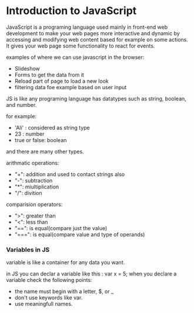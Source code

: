 # Introduction to JavaScript

JavaScript is a programing language used mainly in front-end web development to make your web pages more interactive and dynamic by accessing and modifying web content based for example on some actions. It gives your web page some functionality to react for events.

examples of where we can use javascript in the browser:
* Slideshow
* Forms to get the data from it
* Reload part of page to load a new look
* filtering data foe example based on user input

JS is like any programing language has datatypes such as string, boolean, and number. 

for example:
* 'Ali' : considered as string type
* 23 : number
* true or false: boolean

and there are many other types.

arithmatic operations:
* "+":  addition and used to contact strings also
* "-": subtraction 
* "*": miultiplication
* "/": divition

comparision operators:
* ">": greater than
* "<": less than
* "==": is equal(compare just the value)
* "===": is equal(compare value and type of operands)

### Variables in JS
variable is like a container for any data you want.

in JS you can declar a variable like this : var x = 5;
when you declare a variable check the following points:
* the name must begin with a letter, $, or _
* don't use keywords like var.
* use meaningfull names.
 
